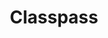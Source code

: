 ---
blog: https://classpass.com/blog
facebook: http://facebook.com/classpass
instagram: http://instagram.com/classpass
logohandle: classpass
pinterest: http://pinterest.com/classpass
sort: classpass
title: Classpass
twitter: https://x.com/classpass
website: https://classpass.com/
---